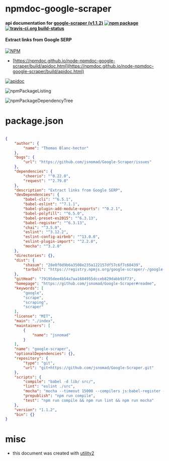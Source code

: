 # npmdoc-google-scraper

#### api documentation for  [google-scraper (v1.1.2)](https://github.com/jsnomad/Google-Scraper#readme)  [![npm package](https://img.shields.io/npm/v/npmdoc-google-scraper.svg?style=flat-square)](https://www.npmjs.org/package/npmdoc-google-scraper) [![travis-ci.org build-status](https://api.travis-ci.org/npmdoc/node-npmdoc-google-scraper.svg)](https://travis-ci.org/npmdoc/node-npmdoc-google-scraper)

#### Extract links from Google SERP

[![NPM](https://nodei.co/npm/google-scraper.png?downloads=true&downloadRank=true&stars=true)](https://www.npmjs.com/package/google-scraper)

- [https://npmdoc.github.io/node-npmdoc-google-scraper/build/apidoc.html](https://npmdoc.github.io/node-npmdoc-google-scraper/build/apidoc.html)

[![apidoc](https://npmdoc.github.io/node-npmdoc-google-scraper/build/screenCapture.buildCi.browser.%252Ftmp%252Fbuild%252Fapidoc.html.png)](https://npmdoc.github.io/node-npmdoc-google-scraper/build/apidoc.html)

![npmPackageListing](https://npmdoc.github.io/node-npmdoc-google-scraper/build/screenCapture.npmPackageListing.svg)

![npmPackageDependencyTree](https://npmdoc.github.io/node-npmdoc-google-scraper/build/screenCapture.npmPackageDependencyTree.svg)



# package.json

```json

{
    "author": {
        "name": "Thomas Blanc-hector"
    },
    "bugs": {
        "url": "https://github.com/jsnomad/Google-Scraper/issues"
    },
    "dependencies": {
        "cheerio": "^0.22.0",
        "request": "^2.79.0"
    },
    "description": "Extract links from Google SERP",
    "devDependencies": {
        "babel-cli": "^6.5.1",
        "babel-eslint": "^7.1.1",
        "babel-plugin-add-module-exports": "^0.2.1",
        "babel-polyfill": "^6.5.0",
        "babel-preset-es2015": "^6.3.13",
        "babel-register": "^6.3.13",
        "chai": "^3.5.0",
        "eslint": "^3.12.2",
        "eslint-config-airbnb": "^13.0.0",
        "eslint-plugin-import": "^2.2.0",
        "mocha": "^3.2.0"
    },
    "directories": {},
    "dist": {
        "shasum": "28e0f0d9b6a3508e235a122157df57c6f7c60439",
        "tarball": "https://registry.npmjs.org/google-scraper/-/google-scraper-1.1.2.tgz"
    },
    "gitHead": "79195dee4b54a7aa1684955dcceb829dabb93f73",
    "homepage": "https://github.com/jsnomad/Google-Scraper#readme",
    "keywords": [
        "google",
        "scrape",
        "scraping",
        "scraper"
    ],
    "license": "MIT",
    "main": "./index",
    "maintainers": [
        {
            "name": "jsnomad"
        }
    ],
    "name": "google-scraper",
    "optionalDependencies": {},
    "repository": {
        "type": "git",
        "url": "git+https://github.com/jsnomad/Google-Scraper.git"
    },
    "scripts": {
        "compile": "babel -d lib/ src/",
        "lint": "eslint ./src",
        "mocha": "mocha --timeout 15000 --compilers js:babel-register --require babel-polyfill",
        "prepublish": "npm run compile",
        "test": "npm run compile && npm run lint && npm run mocha"
    },
    "version": "1.1.2",
    "bin": {}
}
```



# misc
- this document was created with [utility2](https://github.com/kaizhu256/node-utility2)
